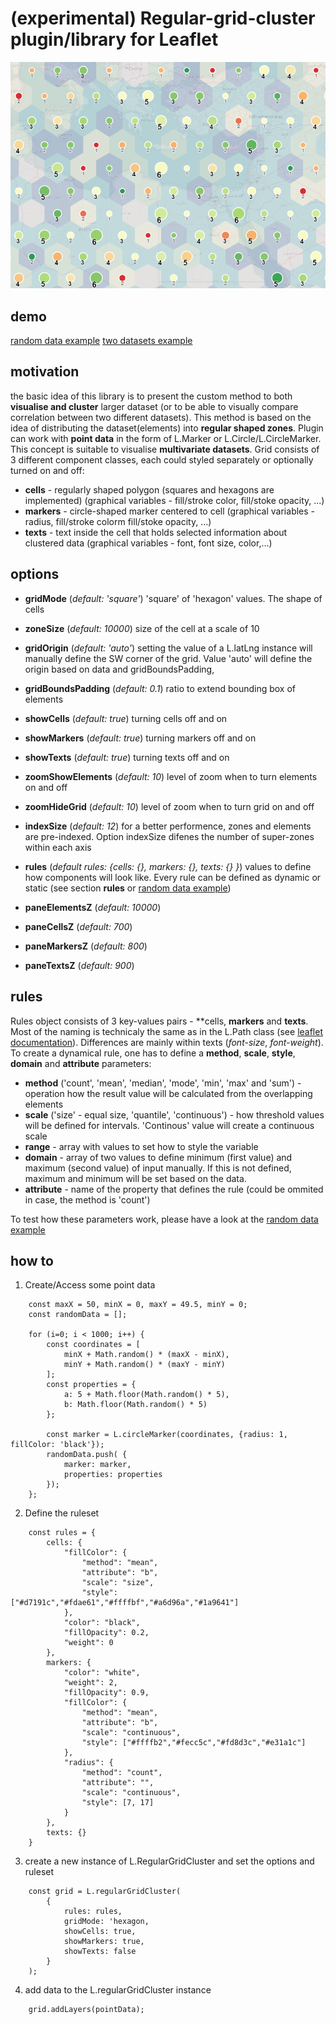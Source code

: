 # (experimental) Regular-grid-cluster plugin/library for Leaflet

![image](./img.png)

## demo
[random data example](https://adammertel.github.io/Leaflet.RegularGridCluster/demo/random_data )
[two datasets example](https://adammertel.github.io/Leaflet.RegularGridCluster/demo/two_datasets )


## motivation
the basic idea of this library is to present the custom method to both **visualise and cluster** larger dataset (or to be able to visually compare correlation between two different datasets). This method is based on the idea of distributing the dataset(elements) into **regular shaped zones**. Plugin can work with **point data** in the form of L.Marker or L.Circle/L.CircleMarker. This concept is suitable to visualise **multivariate datasets**. 
Grid consists of 3 different component classes, each could styled separately or optionally turned on and off:
- **cells** - regularly shaped polygon (squares and hexagons are implemented) (graphical variables - fill/stroke color, fill/stoke opacity, ...)
- **markers** - circle-shaped marker centered to cell (graphical variables - radius, fill/stroke colorm fill/stoke opacity, ...)
- **texts** - text inside the cell that holds selected information about clustered data (graphical variables - font, font size, color,...)


## options
 - **gridMode** (*default: 'square'*) 'square' of 'hexagon' values. The shape of cells
 - **zoneSize** (*default: 10000*) size of the cell at a scale of 10
 - **gridOrigin** (*default: 'auto'*) setting the value of a L.latLng instance will manually define the SW corner of the grid. Value 'auto' will define the origin based on data and gridBoundsPadding, 
 - **gridBoundsPadding** (*default: 0.1*) ratio to extend bounding box of elements 
 
 - **showCells** (*default: true*) turning cells off and on
 - **showMarkers** (*default: true*) turning markers off and on
 - **showTexts** (*default: true*) turning texts off and on
 
 
 - **zoomShowElements** (*default: 10*) level of zoom when to turn elements on and off
 - **zoomHideGrid** (*default: 10*) level of zoom when to turn grid on and off
 
 - **indexSize** (*default: 12*) for a better performence, zones and elements are pre-indexed. Option indexSize difenes the number of super-zones within each axis
 - **rules** (*default rules: {cells: {}, markers: {}, texts: {} }*) values to define how components will look like. Every rule can be defined as dynamic or static (see section **rules** or [random data example](https://adammertel.github.io/Leaflet.RegularGridCluster/demo/random_data ))

 - **paneElementsZ** (*default: 10000*) 
 - **paneCellsZ** (*default: 700*) 
 - **paneMarkersZ** (*default: 800*) 
 - **paneTextsZ** (*default: 900*) 


## rules
Rules object consists of 3 key-values pairs - **cells, **markers** and **texts**. Most of the naming is technicaly the same as in the L.Path class (see [leaflet documentation](http://leafletjs.com/reference-1.0.3.html#path)). Differences are mainly within texts (*font-size*, *font-weight*). 
To create a dynamical rule, one has to define a **method**, **scale**, **style**, **domain** and **attribute** parameters:
 - **method** ('count', 'mean', 'median', 'mode', 'min', 'max' and 'sum') - operation how the result value will be calculated from the overlapping elements
 - **scale** ('size' - equal size, 'quantile', 'continuous') - how threshold values will be defined for  intervals. 'Continous' value will create a continuous scale
 - **range** - array with values to set how to style the variable
 - **domain** - array of two values to define minimum (first value) and maximum (second value) of input manually. If this is not defined, maximum and minimum will be set based on the data.
 - **attribute** - name of the property that defines the rule (could be ommited in case, the method is 'count')

To test how these parameters work, please have a look at the [random data example](https://adammertel.github.io/Leaflet.RegularGridCluster/demo/random_data)


## how to
1. Create/Access some point data

```
    const maxX = 50, minX = 0, maxY = 49.5, minY = 0;
    const randomData = [];

    for (i=0; i < 1000; i++) {
        const coordinates = [
            minX + Math.random() * (maxX - minX),
            minY + Math.random() * (maxY - minY)
        ];
        const properties = {
            a: 5 + Math.floor(Math.random() * 5),
            b: Math.floor(Math.random() * 5)
        };

        const marker = L.circleMarker(coordinates, {radius: 1, fillColor: 'black'});
        randomData.push( {
            marker: marker, 
            properties: properties
        });
    };
```


2. Define the ruleset
```
    const rules = {
        cells: {
            "fillColor": {
                "method": "mean",
                "attribute": "b",
                "scale": "size",
                "style": ["#d7191c","#fdae61","#ffffbf","#a6d96a","#1a9641"]
            },
            "color": "black",
            "fillOpacity": 0.2,
            "weight": 0
        },
        markers: {
            "color": "white",
            "weight": 2,
            "fillOpacity": 0.9,
            "fillColor": {
                "method": "mean",
                "attribute": "b",
                "scale": "continuous",
                "style": ["#ffffb2","#fecc5c","#fd8d3c","#e31a1c"]
            },
            "radius": {
                "method": "count",
                "attribute": "",
                "scale": "continuous",
                "style": [7, 17]
            }
        },
        texts: {}
    }
```

3. create a new instance of L.RegularGridCluster and set the options and ruleset
```
    const grid = L.regularGridCluster(
        {
            rules: rules,
            gridMode: 'hexagon,
            showCells: true,
            showMarkers: true,
            showTexts: false
        }
    );
```

4. add data to the L.regularGridCluster instance
```
    grid.addLayers(pointData);
```


